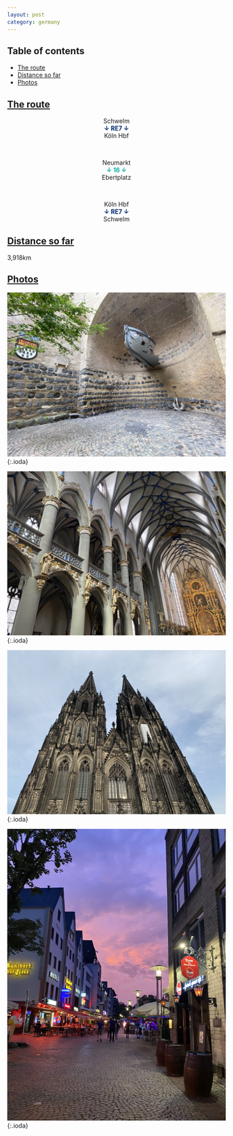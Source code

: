 ```yaml
---
layout: post
category: germany
---
```



## Table of contents
- [The route](#the-route)
- [Distance so far](#distance-so-far)
- [Photos](#photos)


## [The route](#the-route)

<center> Schwelm </center>

<center> <span style="color:#052d6f "> <b> ↓ RE7 ↓ </b> </span> </center>

<center> Köln Hbf </center>

<span> <br> </span>

<center> Neumarkt </center>

<center> <span style="color:#07ada5 "> <b> ↓ 16 ↓ </b> </span> </center>

<center> Ebertplatz </center>

<span> <br> </span>

<center> Köln Hbf </center>

<center> <span style="color:#052d6f "> <b> ↓ RE7 ↓ </b> </span> </center>

<center> Schwelm </center>

## [Distance so far](#distance-so-far)

3,918km

## [Photos](#photos)

![theme logo](pictures/421-min.JPG){:.ioda}

![theme logo](pictures/422-min.JPG){:.ioda}

![theme logo](pictures/423-min.JPG){:.ioda}

![theme logo](pictures/424-min.JPG){:.ioda}












